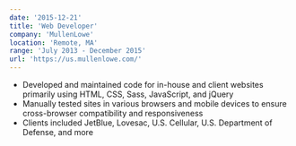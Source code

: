 ```yaml
---
date: '2015-12-21'
title: 'Web Developer'
company: 'MullenLowe'
location: 'Remote, MA'
range: 'July 2013 - December 2015'
url: 'https://us.mullenlowe.com/'
---
```


- Developed and maintained code for in-house and client websites primarily using HTML, CSS, Sass, JavaScript, and jQuery
- Manually tested sites in various browsers and mobile devices to ensure cross-browser compatibility and responsiveness
- Clients included JetBlue, Lovesac, U.S. Cellular, U.S. Department of Defense, and more
